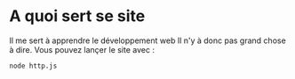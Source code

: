 # A quoi sert se site
Il me sert à apprendre le développement web
Il n'y à donc pas grand chose à dire.
Vous pouvez lançer le site avec :
```terminal
node http.js
```
